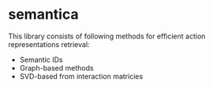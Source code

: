 # semantica

This library consists of following methods for efficient action representations retrieval:

* Semantic IDs
* Graph-based methods
* SVD-based from interaction matricies
